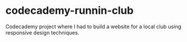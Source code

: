 # codecademy-runnin-club
Codecademy project where I had to build a website for a local club using responsive design techniques.
